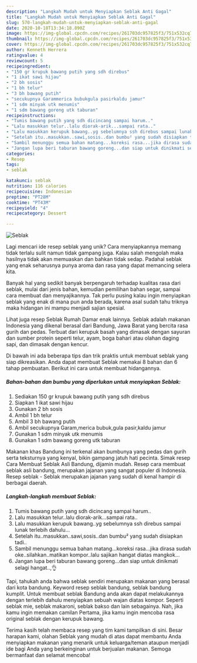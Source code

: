 ```yaml
---
description: "Langkah Mudah untuk Menyiapkan Seblak Anti Gagal"
title: "Langkah Mudah untuk Menyiapkan Seblak Anti Gagal"
slug: 570-langkah-mudah-untuk-menyiapkan-seblak-anti-gagal
date: 2020-10-18T13:34:18.890Z
image: https://img-global.cpcdn.com/recipes/261703dc957825f3/751x532cq70/seblak-foto-resep-utama.jpg
thumbnail: https://img-global.cpcdn.com/recipes/261703dc957825f3/751x532cq70/seblak-foto-resep-utama.jpg
cover: https://img-global.cpcdn.com/recipes/261703dc957825f3/751x532cq70/seblak-foto-resep-utama.jpg
author: Kenneth Herrera
ratingvalue: 4
reviewcount: 5
recipeingredient:
- "150 gr krupuk bawang putih yang sdh direbus"
- "1 ikat sawi hijau"
- "2 bh sosis"
- "1 bh telur"
- "3 bh bawang putih"
- "secukupnya Garammerica bubukgula pasirkaldu jamur"
- "1 sdm minyak utk menumis"
- "1 sdm bawang goreng utk taburan"
recipeinstructions:
- "Tumis bawang putih yang sdh dicincang sampai harum.."
- "Lalu masukkan telur..lalu diorak-arik...sampai rata.."
- "Lalu masukkan kerupuk bawang..yg sebelumnya ssh direbus sampai lunak terlebih dahulu..."
- "Setelah itu..masukkan..sawi,sosis..dan bumbu² yang sudah disiapkan tadi.."
- "Sambil menunggu semua bahan matang...koreksi rasa...jika dirasa sudah oke..silahkan..matikan kompor..lalu sajikan hangat diatas mangkok..."
- "Jangan lupa beri taburan bawang goreng...dan siap untuk dinikmati selagi hangat..,👌"
categories:
- Resep
tags:
- seblak

katakunci: seblak 
nutrition: 116 calories
recipecuisine: Indonesian
preptime: "PT28M"
cooktime: "PT43M"
recipeyield: "4"
recipecategory: Dessert

---
```



![Seblak](https://img-global.cpcdn.com/recipes/261703dc957825f3/751x532cq70/seblak-foto-resep-utama.jpg)

Lagi mencari ide resep seblak yang unik? Cara menyiapkannya memang tidak terlalu sulit namun tidak gampang juga. Kalau salah mengolah maka hasilnya tidak akan memuaskan dan bahkan tidak sedap. Padahal seblak yang enak seharusnya punya aroma dan rasa yang dapat memancing selera kita.

Banyak hal yang sedikit banyak berpengaruh terhadap kualitas rasa dari seblak, mulai dari jenis bahan, kemudian pemilihan bahan segar, sampai cara membuat dan menyajikannya. Tak perlu pusing kalau ingin menyiapkan seblak yang enak di mana pun anda berada, karena asal sudah tahu triknya maka hidangan ini mampu menjadi sajian spesial.

Lihat juga resep Seblak Rumah Damar enak lainnya. Seblak adalah makanan Indonesia yang dikenal berasal dari Bandung, Jawa Barat yang bercita rasa gurih dan pedas. Terbuat dari kerupuk basah yang dimasak dengan sayuran dan sumber protein seperti telur, ayam, boga bahari atau olahan daging sapi, dan dimasak dengan kencur.


Di bawah ini ada beberapa tips dan trik praktis untuk membuat seblak yang siap dikreasikan. Anda dapat membuat Seblak memakai 8 bahan dan 6 tahap pembuatan. Berikut ini cara untuk membuat hidangannya.

<!--inarticleads1-->

##### Bahan-bahan dan bumbu yang diperlukan untuk menyiapkan Seblak:

1. Sediakan 150 gr krupuk bawang putih yang sdh direbus
1. Siapkan 1 ikat sawi hijau
1. Gunakan 2 bh sosis
1. Ambil 1 bh telur
1. Ambil 3 bh bawang putih
1. Ambil secukupnya Garam,merica bubuk,gula pasir,kaldu jamur
1. Gunakan 1 sdm minyak utk menumis
1. Gunakan 1 sdm bawang goreng utk taburan


Makanan khas Bandung ini terkenal akan bumbunya yang pedas dan gurih serta teksturnya yang kenyal, bikin gampang jatuh hati pecinta. Simak resep Cara Membuat Seblak Asli Bandung, dijamin mudah. Resep cara membuat seblak asli bandung, merupakan jajanan yang sangat populer di Indonesia. Resep seblak - Seblak merupakan jajanan yang sudah di kenal hampir di berbagai daerah. 

<!--inarticleads2-->

##### Langkah-langkah membuat Seblak:

1. Tumis bawang putih yang sdh dicincang sampai harum..
1. Lalu masukkan telur..lalu diorak-arik...sampai rata..
1. Lalu masukkan kerupuk bawang..yg sebelumnya ssh direbus sampai lunak terlebih dahulu...
1. Setelah itu..masukkan..sawi,sosis..dan bumbu² yang sudah disiapkan tadi..
1. Sambil menunggu semua bahan matang...koreksi rasa...jika dirasa sudah oke..silahkan..matikan kompor..lalu sajikan hangat diatas mangkok...
1. Jangan lupa beri taburan bawang goreng...dan siap untuk dinikmati selagi hangat..,👌


Tapi, tahukah anda bahwa seblak sendiri merupakan makanan yang berasal dari kota bandung. Keyword resep seblak bandung, seblak bandung kumplit. Untuk membuat seblak Bandung anda akan dapat melakukannya dengan terlebih dahulu menyiapkan sebuah wajan diatas kompor. Seperti seblak mie, seblak makaroni, seblak bakso dan lain sebagainya. Nah, jika kamu ingin memakan camilan Pertama, jika kamu ingin mencoba rasa original seblak dengan kerupuk bawang. 

Terima kasih telah membaca resep yang tim kami tampilkan di sini. Besar harapan kami, olahan Seblak yang mudah di atas dapat membantu Anda menyiapkan makanan yang menarik untuk keluarga/teman ataupun menjadi ide bagi Anda yang berkeinginan untuk berjualan makanan. Semoga bermanfaat dan selamat mencoba!
